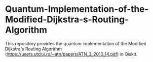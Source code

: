 # Quantum-Implementation-of-the-Modified-Dijkstra-s-Routing-Algorithm
This repository provides the quantum implementation of the Modified Dijkstra's Routing Algorithm (https://users.utcluj.ro/~atn/papers/ATN_3_2010_14.pdf) in Qiskit.
